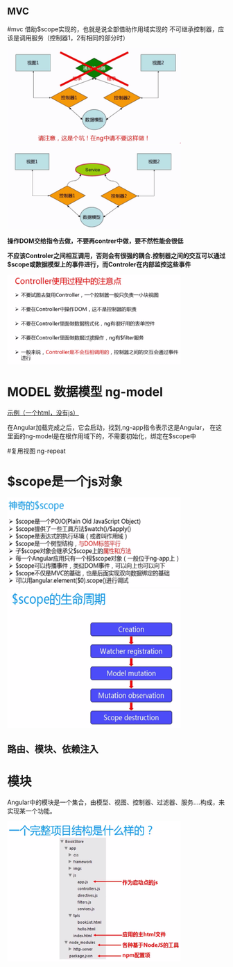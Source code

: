 ## MVC 
#mvc 借助$scope实现的，也就是说全部借助作用域实现的      不可继承控制器，应该是调用服务（控制器1，2有相同的部分时）

<img src="mvc_error.png" width="400"/>

<img src="mvc_right.png" width="400"/>


**操作DOM交给指令去做，不要再contrer中做，要不然性能会很低**

**不应该Controler之间相互调用，否则会有很强的耦合.控制器之间的交互可以通过$scope或数据模型上的事件进行，而Controler在内部监控这些事件**

<img src="mvc_attention.png" width="400"/>


# MODEL 数据模型  ng-model

[示例（一个html，没有js）](https://xiaoxiaohappy.github.io/AngularJS/app/examples/HelloAngular_TwoWayDataBinding.html)

在Angular加载完成之后，它会启动，找到<html ng-app>,ng-app指令表示这是Angular，
在这里面的ng-model是在根作用域下的，不需要初始化，绑定在$scope中
 
#复用视图  ng-repeat

# $scope是一个js对象

<img src="$scope.png" width="400"/>

<img src="$scope_life.png" width="400"/>

## 路由、模块、依赖注入

# 模块

Angular中的模块是一个集合，由模型、视图、控制器、过滤器、服务....构成，来实现某一个功能。

<img src="project_strcutre.png" width="400"/>